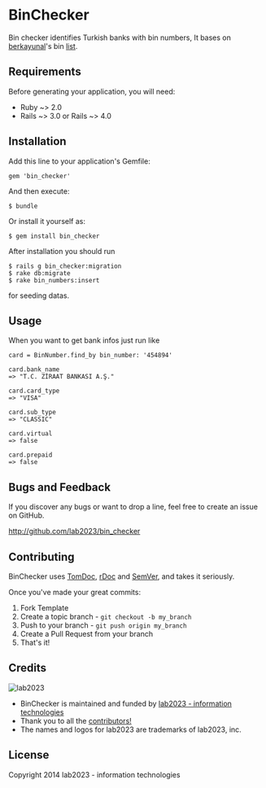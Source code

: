 # BinChecker

Bin checker identifies Turkish banks with bin numbers, It bases on [berkayunal](https://github.com/berkayunal)'s 
bin [list](https://gist.github.com/berkayunal/1595676).

## Requirements

Before generating your application, you will need:

* Ruby ~> 2.0
* Rails ~> 3.0 or Rails ~> 4.0

## Installation

Add this line to your application's Gemfile:

    gem 'bin_checker'

And then execute:

    $ bundle

Or install it yourself as:

    $ gem install bin_checker

After installation you should run

    $ rails g bin_checker:migration
    $ rake db:migrate
    $ rake bin_numbers:insert
    
for seeding datas.

## Usage

When you want to get bank infos just run like

    card = BinNumber.find_by bin_number: '454894'

    card.bank_name
    => "T.C. ZİRAAT BANKASI A.Ş."

    card.card_type
    => "VISA"

    card.sub_type
    => "CLASSIC"

    card.virtual
    => false

    card.prepaid
    => false

## Bugs and  Feedback

If you discover any bugs or want to drop a line, feel free to create an issue on GitHub.

http://github.com/lab2023/bin_checker

## Contributing

BinChecker uses [TomDoc](http://tomdoc.org/), [rDoc](http://rubydoc.info/gems/kangal) and [SemVer](http://semver.org/), and takes it seriously.

Once you've made your great commits:

1. Fork Template
2. Create a topic branch - `git checkout -b my_branch`
3. Push to your branch - `git push origin my_branch`
4. Create a Pull Request from your branch
5. That's it!

## Credits

![lab2023](http://lab2023.com/assets/images/named-logo.png)

- BinChecker is maintained and funded by [lab2023 - information technologies](http://lab2023.com/)
- Thank you to all the [contributors!](../../graphs/contributors)
- The names and logos for lab2023 are trademarks of lab2023, inc.

## License

Copyright 2014 lab2023 - information technologies

